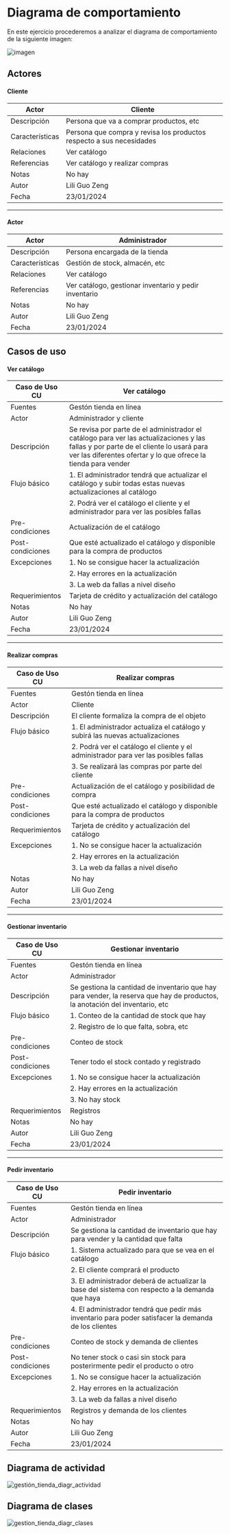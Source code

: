 # Diagrama de comportamiento

En este ejercicio procederemos a analizar el diagrama de comportamiento de la siguiente imagen: 

![imagen](https://github.com/liliguoz/ETS/assets/145054491/0a5a8aa3-da5a-4cdb-901b-be6a6e9d778c)

## Actores

#### Cliente
|  Actor | Cliente |
|---|---|
| Descripción  | Persona que va a comprar productos, etc |
| Características  | Persona que compra y revisa los productos respecto a sus necesidades|
| Relaciones | Ver catálogo |
| Referencias | Ver catálogo y realizar compras |   
|  Notas |  No hay |
| Autor  | Lili Guo Zeng |
|Fecha | 23/01/2024 |

---

#### Actor
|  Actor | Administrador |
|---|---|
| Descripción  | Persona encargada de la tienda |
| Características  | Gestión de stock, almacén, etc|
| Relaciones | Ver catálogo  |
| Referencias | Ver catálogo, gestionar inventario y pedir inventario |   
|  Notas | No hay|
| Autor  | Lili Guo Zeng|
|Fecha | 23/01/2024 |

## Casos de uso

#### Ver catálogo

|  Caso de Uso	CU | Ver catálogo  |
|---|---|
| Fuentes  | Gestón tienda en línea |
| Actor  |  Administrador y cliente |
| Descripción | Se revisa por parte de el administrador el catálogo para ver las actualizaciones y las fallas y por parte de el cliente lo usará para ver las diferentes ofertar y lo que ofrece la tienda para vender |
| Flujo básico | 1. El administrador tendrá que actualizar el catálogo y subir todas estas nuevas actualizaciones al catálogo |
|              | 2. Podrá ver el catálogo el cliente y el administrador para ver las posibles fallas |
| Pre-condiciones | Actualización  de el catálogo |  
| Post-condiciones  | Que esté actualizado el catálogo y disponible para la compra de productos  |  
| Excepciones | 1. No se consigue hacer la actualización |
|             | 2. Hay errores en la actualización |
|             | 3. La web da fallas a nivel diseño |
|  Requerimientos | Tarjeta de crédito y actualización  del catálogo |
|  Notas |  No hay |
| Autor  | Lili Guo Zeng |
|Fecha | 23/01/2024 |

---
#### Realizar compras

|  Caso de Uso	CU | Realizar compras  |
|---|---|
| Fuentes  | Gestón tienda en línea |
| Actor  |  Cliente |
| Descripción | El cliente formaliza la compra de el objeto |
| Flujo básico | 1. El administrador actualiza el catálogo y subirá las nuevas actualizaciones | 
|              | 2. Podrá ver el catálogo el cliente y el administrador para ver las posibles fallas |
|              | 3. Se realizará las compras por parte del cliente|
| Pre-condiciones | Actualización de el catálogo y posibilidad de compra |  
| Post-condiciones  | Que esté actualizado el catálogo y disponible para la compra de productos  |  
|  Requerimientos | Tarjeta de crédito y actualización  del catálogo |
| Excepciones | 1. No se consigue hacer la actualización |
|             | 2. Hay errores en la actualización |
|             | 3. La web da fallas a nivel diseño |
|  Notas |  No hay |
| Autor  | Lili Guo Zeng |
|Fecha | 23/01/2024 |

---
#### Gestionar inventario

|  Caso de Uso	CU | Gestionar inventario |
|---|---|
| Fuentes  | Gestón tienda en línea |
| Actor  |  Administrador |
| Descripción | Se gestiona la cantidad de inventario que hay para vender, la reserva que hay de productos, la anotación del inventario, etc |
| Flujo básico | 1. Conteo de la cantidad de stock que hay
|              | 2. Registro de lo que falta, sobra, etc|
| Pre-condiciones | Conteo de stock |  
| Post-condiciones  | Tener todo el stock contado y registrado |  
| Excepciones | 1. No se consigue hacer la actualización |
|             | 2. Hay errores en la actualización |
|             | 3. No hay stock |
|  Requerimientos | Registros |
|  Notas |  No hay |
| Autor  | Lili Guo Zeng |
|Fecha | 23/01/2024 |

---
#### Pedir inventario

|  Caso de Uso	CU | Pedir inventario |
|---|---|
| Fuentes  | Gestón tienda en línea |
| Actor  |  Administrador |
| Descripción | Se gestiona la cantidad de inventario que hay para vender y la cantidad que falta|
| Flujo básico | 1. Sistema actualizado para que se vea en el catálogo |
|              | 2. El cliente comprará el producto |
|              | 3. El administrador deberá de actualizar la base del sistema con respecto a la demanda que haya |
|              | 4. El administrador tendrá que pedir más inventario para poder satisfacer la demanda de los clientes|
| Pre-condiciones | Conteo de stock y demanda de clientes |  
| Post-condiciones  | No tener stock o casi sin stock para posterirmente pedir el producto o otro|  
| Excepciones | 1. No se consigue hacer la actualización |
|             | 2. Hay errores en la actualización |
|             | 3. La web da fallas a nivel diseño |
|  Requerimientos | Registros y demanda de los clientes|
|  Notas |  No hay |
| Autor  | Lili Guo Zeng |
|Fecha | 23/01/2024 |

## Diagrama de actividad

![gestión_tienda_diagr_actividad](https://github.com/liliguoz/ETS/assets/145054491/9bc96f1d-a3c4-468e-be1e-ab4fd215aead)

## Diagrama de clases

![gestion_tienda_diagr_clases](https://github.com/liliguoz/ETS/assets/145054491/6d04e877-6216-4667-b051-4e4ca659c172)

